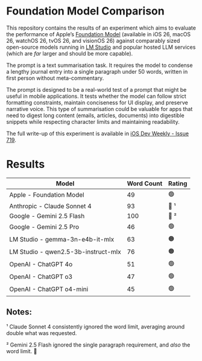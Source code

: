 # Foundation Model Comparison

This repository contains the results of an experiment which aims to evaluate the performance of Apple’s [Foundation Model](https://developer.apple.com/documentation/foundationmodels) (available in iOS 26, macOS 26, watchOS 26, tvOS 26, and visionOS 26) against comparably sized open-source models running in [LM Studio](https://lmstudio.ai/) and popular hosted LLM services (which are _far_ larger and should be more capable).

The prompt is a text summarisation task. It requires the model to condense a lengthy journal entry into a single paragraph under 50 words, written in first person without meta-commentary.

The prompt is designed to be a real-world test of a prompt that might be useful in mobile applications. It tests whether the model can follow strict formatting constraints, maintain conciseness for UI display, and preserve narrative voice. This type of summarisation could be valuable for apps that need to digest long content (emails, articles, documents) into digestible snippets while respecting character limits and maintaining readability.

The full write-up of this experiment is available in [iOS Dev Weekly - Issue 719](https://iosdevweekly.com/issues/719/#start).

# Results

| Model                               | Word Count | Rating |
| ----------------------------------- | ---------- | ------ |
| Apple - Foundation Model            | 49         | 🟢     |
| Anthropic - Claude Sonnet 4         | 93         | 🔴 ¹   |
| Google - Gemini 2.5 Flash           | 100        | 🔴 ²   |
| Google - Gemini 2.5 Pro             | 46         | 🟢     |
| LM Studio - gemma-3n-e4b-it-mlx     | 63         | 🟠     |
| LM Studio - qwen2.5-3b-instruct-mlx | 76         | 🟠     |
| OpenAI - ChatGPT 4o                 | 51         | 🟢     |
| OpenAI - ChatGPT o3                 | 47         | 🟢     |
| OpenAI - ChatGPT o4-mini            | 45         | 🟢     |

## Notes:

¹ Claude Sonnet 4 consistently ignored the word limit, averaging around double what was requested.

² Gemini 2.5 Flash ignored the single paragraph requirement, and _also_ the word limit. 😬

